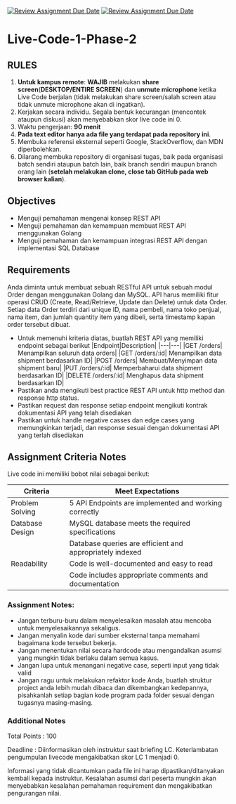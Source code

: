 [![Review Assignment Due Date](https://classroom.github.com/assets/deadline-readme-button-22041afd0340ce965d47ae6ef1cefeee28c7c493a6346c4f15d667ab976d596c.svg)](https://classroom.github.com/a/K1deSPM5)
[![Review Assignment Due Date](https://classroom.github.com/assets/deadline-readme-button-22041afd0340ce965d47ae6ef1cefeee28c7c493a6346c4f15d667ab976d596c.svg)]([https://classroom.github.com/a/R1iT3SE6)
# Live-Code-1-Phase-2
## RULES
1. **Untuk kampus remote**: **WAJIB** melakukan **share screen**(**DESKTOP/ENTIRE SCREEN**) dan **unmute microphone** ketika Live Code
berjalan (tidak melakukan share screen/salah screen atau tidak unmute microphone akan di ingatkan).
2. Kerjakan secara individu. Segala bentuk kecurangan (mencontek ataupun diskusi) akan menyebabkan skor live code ini 0.
3. Waktu pengerjaan: **90 menit**
4. **Pada text editor hanya ada file yang terdapat pada repository ini**.
5. Membuka referensi eksternal seperti Google, StackOverflow, dan MDN diperbolehkan.
6. Dilarang membuka repository di organisasi tugas, baik pada organisasi batch sendiri ataupun batch lain, baik branch sendiri maupun branch orang
lain (**setelah melakukan clone, close tab GitHub pada web browser kalian**).

## Objectives
- Menguji pemahaman mengenai konsep REST API
- Menguji pemahaman dan kemampuan membuat REST API menggunakan Golang
- Menguji pemahaman dan kemampuan integrasi REST API dengan implementasi SQL Database

## Requirements
Anda diminta untuk membuat sebuah RESTful API untuk sebuah modul Order dengan menggunakan Golang dan MySQL. API harus memiliki fitur operasi CRUD (Create, Read/Retrieve, Update dan Delete) untuk data Order. Setiap data Order terdiri dari unique ID, nama pembeli, nama toko penjual, nama item, dan jumlah quantity item yang dibeli, serta timestamp kapan order tersebut dibuat.

- Untuk memenuhi kriteria diatas, buatlah REST API yang memiliki endpoint sebagai berikut
  |Endpoint|Description|
  |---|---|
  |GET /orders| Menampilkan seluruh data orders|
  |GET /orders/:id| Menampilkan data shipment berdasarkan ID|
  |POST /orders| Membuat/Menyimpan data shipment baru|
  |PUT /orders/:id| Memperbaharui data shipment berdasarkan ID|
  |DELETE /orders/:id| Menghapus data shipment berdasarkan ID|
- Pastikan anda mengikuti best practice REST API untuk http method dan response http status.
- Pastikan request dan response setiap endpoint mengikuti kontrak dokumentasi API yang telah disediakan
- Pastikan untuk handle negative casses dan edge cases yang memungkinkan terjadi, dan response sesuai dengan dokumentasi API yang terlah disediakan

## Assignment Criteria Notes
Live code ini memiliki bobot nilai sebagai berikut:

|Criteria|Meet Expectations|
|---|---|
|Problem Solving|5 API Endpoints are implemented and working correctly|
|Database Design |MySQL database meets the required specifications|
||Database queries are efficient and appropriately indexed|
|Readability|Code is well-documented and easy to read|
||Code includes appropriate comments and documentation|

### Assignment Notes:
- Jangan terburu-buru dalam menyelesaikan masalah atau mencoba untuk menyelesaikannya sekaligus.
- Jangan menyalin kode dari sumber eksternal tanpa memahami bagaimana kode tersebut bekerja.
- Jangan menentukan nilai secara hardcode atau mengandalkan asumsi yang mungkin tidak berlaku dalam semua kasus.
- Jangan lupa untuk menangani negative case, seperti input yang tidak valid
- Jangan ragu untuk melakukan refaktor kode Anda, buatlah struktur project anda lebih mudah dibaca dan dikembangkan kedepannya, pisahkanlah setiap bagian kode program pada folder sesuai dengan tugasnya masing-masing.

### Additional Notes
Total Points : 100

Deadline : Diinformasikan oleh instruktur saat briefing LC. Keterlambatan pengumpulan livecode mengakibatkan skor LC 1 menjadi 0.

Informasi yang tidak dicantumkan pada file ini harap dipastikan/ditanyakan kembali kepada instruktur. Kesalahan asumsi dari peserta mungkin akan menyebabkan kesalahan pemahaman requirement dan mengakibatkan pengurangan nilai.
